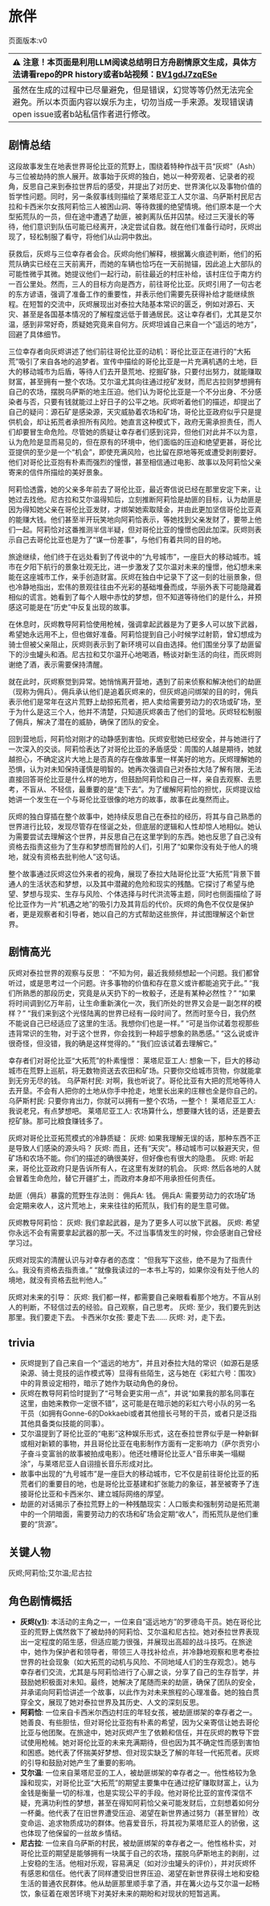 # 旅伴
页面版本:v0
 

| :warning: 注意！本页面是利用LLM阅读总结明日方舟剧情原文生成，具体方法请看repo的PR history或者b站视频：[BV1gdJ7zqESe](https://www.bilibili.com/video/BV1gdJ7zqESe/)         |
|:----------------------------|
| 虽然在生成的过程中已尽量避免，但是错误，幻觉等等仍然无法完全避免。所以本页面内容以娱乐为主，切勿当成一手来源。发现错误请open issue或者b站私信作者进行修改。|



## 剧情总结
这段故事发生在地表世界哥伦比亚的荒野上，围绕着特种作战干员“灰烬”（Ash）与三位被劫持的旅人展开。故事始于灰烬的独白，她以一种旁观者、记录者的视角，反思自己来到泰拉世界后的感受，并提出了对历史、世界演化以及事物价值的哲学性问题。同时，另一条叙事线则描绘了莱塔尼亚工人艾尔温、乌萨斯村民尼古拉和卡西米尔女孩阿莉恰三人被困山洞、等待救援的绝望情境。他们原本是一个大型拓荒队的一员，但在途中遭遇了劫匪，被剥离队伍并囚禁。经过三天漫长的等待，他们意识到队伍可能已经离开，决定尝试自救。就在他们准备行动时，灰烬出现了，轻松制服了看守，将他们从山洞中救出。

获救后，灰烬与三位幸存者会合。灰烬向他们解释，根据篝火痕迹判断，他们的拓荒队确实已经在三天前离开，而她的车辆也恰巧在一天前抛锚，因此追上大部队的可能性微乎其微。她提议他们一起行动，前往最近的村庄补给，该村庄位于南方约一百公里处。然而，三人的目标方向是西方，前往哥伦比亚。灰烬引用了一句古老的东方谚语，强调了准备工作的重要性，并表示他们需要先获得补给才能继续旅程。在短暂的交流中，灰烬展现出对泰拉大陆基本常识的匮乏，例如对源石、天灾、甚至是各国基本情况的了解程度远低于普通居民。这让幸存者们，尤其是艾尔温，感到非常好奇，质疑她究竟来自何方。灰烬坦诚自己来自一个“遥远的地方”，回避了具体细节。

三位幸存者向灰烬讲述了他们前往哥伦比亚的动机：哥伦比亚正在进行的“大拓荒”吸引了来自各地的追梦者。宣传中描绘的哥伦比亚是一片充满机遇的土地，巨大的移动城市为后盾，等待人们去开垦荒地、挖掘矿脉，只要付出努力，就能赚取财富，甚至拥有一整个农场。艾尔温尤其向往通过挖矿发财，而尼古拉则梦想拥有自己的农场，摆脱乌萨斯的地主压迫。他们认为哥伦比亚是一个不分出身、不分感染者与否，只要有钱就能过上好日子的公平之地。灰烬听着他们的描述，却提出了自己的疑问：源石矿是感染源，天灾威胁着农场和矿场，哥伦比亚政府似乎只是提供机会，却让拓荒者承担所有风险。她直言这种模式下，政府无需承担责任，而人们却要冒生命危险。尽管她的质疑让幸存者们感到诧异，但他们对此并不以为意，认为危险是显而易见的，但在原有的环境中，他们面临的压迫和绝望更甚，哥伦比亚提供的至少是一个“机会”，即使充满风险，也比留在原地等死或遭受剥削要好。他们对哥伦比亚抱有朴素而强烈的憧憬，甚至相信通过电影、故事以及阿莉恰父亲寄来的信件所描绘的美好景象。

阿莉恰透露，她的父亲多年前去了哥伦比亚，最近寄信说已经在那里安定下来，让她过去找他。尼古拉和艾尔温得知后，立刻推断阿莉恰是劫匪的目标，认为劫匪是因为得知她父亲在哥伦比亚发财，才绑架她索取赎金，并由此更加坚信哥伦比亚真的能赚大钱。他们甚至半开玩笑地向阿莉恰表示，等她找到父亲发财了，要带上他们一起。阿莉恰对这番推测半信半疑，但对哥伦比亚的憧憬也因此加深。灰烬则表示自己去哥伦比亚也是为了“谋一份差事”，与他们有着共同的目的地。

旅途继续，他们终于在远处看到了传说中的“九号城市”，一座巨大的移动城市。城市在夕阳下航行的景象壮观无比，进一步激发了艾尔温对未来的憧憬，他幻想未来能在这座城市工作，亲手创造财富。灰烬在独白中记录下了这一刻的壮丽景象，但也冷静地指出，宏伟的景观往往由不光彩的基础堆叠而成，华丽外表下可能隐藏着相似的谎言。她看到了每个人眼中赤忱的梦想，但不知道等待他们的是什么，并预感这可能是在“历史”中反复出现的故事。

在休息时，灰烬教导阿莉恰使用枪械，强调拿起武器是为了更多人可以放下武器，希望她永远用不上，但也做好准备。阿莉恰提到自己小时候学过射箭，曾幻想成为骑士但被父亲阻止，灰烬则表示到了新环境可以自由选择。他们围坐分享了劫匪留下的沙虫罐头和酒。尼古拉和艾尔温开心地喝酒，畅谈对新生活的向往，而灰烬则谢绝了酒，表示需要保持清醒。

就在此时，灰烬察觉到异常。她悄悄离开营地，遇到了前来侦察和解决他们的劫匪（现称为佣兵）。佣兵承认他们是追着灰烬来的，但灰烬追问绑架的目的时，佣兵表示他们是常年在这片荒野上劫掠拓荒者，把人卖给需要劳动力的农场或矿场，至于为什么是这三个人，他并不清楚，只知道灰烬袭击了他们的营地。灰烬轻松制服了佣兵，解决了潜在的威胁，确保了团队的安全。

回到营地后，阿莉恰对刚才的动静感到害怕。灰烬安慰她已经安全，并与她进行了一次深入的交谈。阿莉恰表达了对哥伦比亚的矛盾感受：周围的人越是期待，她就越担心，不确定这片大地上是否真的存在像故事里一样美好的地方。灰烬理解她的恐惧，认为对未知保持谨慎是明智的。她再次强调自己对泰拉大陆了解有限，无法直接回答哥伦比亚是什么样的地方，但鼓励阿莉恰和自己一样，亲自去观察、去思考，不盲从、不轻信，最重要的是“走下去”。为了缓解阿莉恰的担忧，灰烬提议给她讲一个发生在一个与哥伦比亚很像的地方的故事，故事在此戛然而止。

灰烬的独白穿插在整个故事中，她持续反思自己在泰拉的经历，将其与自己熟悉的世界进行比较，发现尽管存在怪诞之处，但底层的逻辑和人性却惊人地相似。她认为需要尝试去理解这个世界，并反思自己在这里学到的东西。她也反思了自己没有资格去指责这些为了生存和梦想而冒险的人们，引用了“如果你没有处于他人的境地，就没有资格去批判他人”这句话。

整个故事通过灰烬这位外来者的视角，展现了泰拉大陆哥伦比亚“大拓荒”背景下普通人的生活状态和梦想，以及其中潜藏的危险和现实的残酷。它探讨了希望与绝望、梦想与现实、生存与风险、个体选择与时代洪流等主题，同时也侧面描绘了哥伦比亚作为一片“机遇之地”的吸引力及其背后的代价。灰烬的角色不仅仅是保护者，更是观察者和引导者，她以自己的方式帮助这些旅伴，并试图理解这个新世界。
## 剧情高光
灰烬对泰拉世界的观察与反思：
“不知为何，最近我频频想起一个问题。我们都曾听过，或是思考过一个问题。许多事物的价值和存在意义或许都能追究于此。”
“我们所熟悉的那段历史，究竟是从天扔下的一枚骰子，还是有某种必然性？”
“如果将时间调到亿万年前，让生命重新演化一次，我们所处的世界又会是一副怎样的模样？”
“我们来到这个光怪陆离的世界已经有一段时间了。然而时至今日，我仍然不能说自己已经适应了这里的生活。我想你们也是一样。”
“可是当你试着忽视那些违背常识的生物，对于这个世界，你会找到一种超乎想象的熟悉感。”
“这么说或许很奇怪，但没错，我的确是这样觉得的。”
“我们应该试着去理解它。”

幸存者们对哥伦比亚“大拓荒”的朴素憧憬：
莱塔尼亚工人: 想象一下，巨大的移动城市在荒野上巡航，将无数物资送去农田和矿场。只要你交给城市货物，你就能拿到无穷无尽的钱。
乌萨斯村民: 对啊，我也听说了。哥伦比亚有大把的荒地等待人去开垦。不会有人把你的土地从你手中抢走，地里长出来的庄稼也全是你自己的。
乌萨斯村民: 只要你肯出力，你就可以拥有一整个农场，一整个！
莱塔尼亚工人: 我说老兄，有点梦想吧。
莱塔尼亚工人: 农场算什么，想要赚大钱的话，还是要去挖矿脉。那可比粮食赚钱多了。

灰烬对哥伦比亚拓荒模式的冷静质疑：
灰烬: 如果我理解无误的话，那种东西不正是导致人们感染的源头吗？
灰烬: 而且，还有“天灾”。移动城市可以躲避天灾，但矿场和农场不能。你们的描述的确很美好，但好像也有很大的隐患。
灰烬: 听起来，哥伦比亚政府只是告诉所有人，在这里有发财的机会。
灰烬: 然后各地的人就会冒着生命危险，替它开疆扩土，而政府本身却不用承担任何责任。

劫匪（佣兵）暴露的荒野生存法则：
佣兵A: 钱。
佣兵A: 需要劳动力的农场矿场会定期来收人，这片荒地上，来来往往的拓荒队，我们有的是生意可做。

灰烬教导阿莉恰：
灰烬: 我们拿起武器，是为了更多人可以放下武器。
灰烬: 希望你永远不会有需要拿起武器的那一天。不过当事情发生的时候，你会感谢自己曾经学习过。

灰烬对现实的清醒认识与对幸存者的态度：
“但我写下这些，绝不是为了指责什么。我没有资格去指责谁。”
“就像我读过的一本书上写的，如果你没有处于他人的境地，就没有资格去批判他人。”

灰烬对未来的引导：
灰烬: 我们都一样，都需要自己亲眼看看那个地方。不盲从别人的判断，不轻信过去的经验。自己观察，自己思考。
灰烬: 至少，我们要先到达那里。我们要走下去。
卡西米尔女孩: 要走下去......
灰烬: 对，走下去。
## trivia
*   灰烬提到了自己来自一个“遥远的地方”，并且对泰拉大陆的常识（如源石是感染源、骑士竞技的运作模式等）显得有些陌生，这与她在《彩虹六号：围攻》中的背景设定相符，暗示了她作为联动角色的身份。
*   灰烬在教导阿莉恰时提到了“弓弩会更实用一点”，并说“如果我的那名同事在这里，由她来教你一定很不错”，这可能是在暗示她的彩虹六号小队的另一名干员（如拥有Gonne-6的Dokkaebi或者其他擅长弓弩的干员，或者只是泛指其他具备类似技能的同事）。
*   艾尔温提到了哥伦比亚的“电影”这种娱乐形式，这在泰拉世界似乎是一种新鲜或相对新颖的事物，并且哥伦比亚在电影制作方面有一定影响力（萨尔贡穷小子奋斗变富翁的故事被拍成电影）。他还吐槽哥伦比亚人“音乐审美一塌糊涂”，与莱塔尼亚人自诩擅长音乐形成对比。
*   故事中出现的“九号城市”是一座巨大的移动城市，它不仅是前往哥伦比亚的拓荒者们的重要目的地，也是哥伦比亚基建和扩张能力的象征，甚至被寄予了连接哥伦比亚和卡西米尔、建立城际网络的厚望。
*   劫匪的对话揭示了泰拉荒野上的一种残酷现实：人口贩卖和强制劳动是拓荒潮中的一个阴暗面，需要劳动力的农场和矿场会定期“收人”，而拓荒队是他们重要的“货源”。
## 关键人物
灰烬;阿莉恰;艾尔温;尼古拉
## 角色剧情概括
-   **灰烬([v1](../chars/char_456_ash.md))**: 本活动的主角之一，一位来自“遥远地方”的罗德岛干员。她在哥伦比亚的荒野上偶然救下了被劫持的阿莉恰、艾尔温和尼古拉。她对泰拉世界表现出一定程度的陌生感，但适应能力很强，并展现出高超的战斗技巧。在旅途中，她作为保护者和领导者，带领三人寻找补给点，并冷静地观察和思考泰拉世界的社会现象（如大拓荒的动机与风险、不同地域人们的生存观念）。她与幸存者们交流，尤其是与阿莉恰进行了心扉之谈，分享了自己的生存哲学，并鼓励她积极面对未知。最终，她解决了尾随而来的劫匪，确保了团队的安全，并承诺向阿莉恰讲述一个故事，以此作为对未来旅程的心理准备。她的独白贯穿全文，展现了她对泰拉世界及其历史、人文的深刻反思。
-   **阿莉恰**: 一位来自卡西米尔西边村庄的年轻女孩，被劫匪绑架的幸存者之一。她善良、有些胆怯，但对哥伦比亚抱有朴素的希望，因为父亲寄信让她去哥伦比亚与他团聚。在旅途中，她对灰烬产生了依赖和信任，并在灰烬的教导下尝试使用枪械。她对哥伦比亚的未来充满期待，但也因为其不确定性而感到害怕和困惑。她代表了怀揣美好梦想、但对现实缺乏了解的年轻一代拓荒者。灰烬的引导和鼓励对她产生了重要的影响。
-   **艾尔温**: 一位来自莱塔尼亚的工人，被劫匪绑架的幸存者之一。他性格较为急躁和现实，对哥伦比亚“大拓荒”的期望主要集中在通过挖矿赚取财富上，认为金钱是衡量一切的标准，也是实现公平的手段。他对哥伦比亚的宣传深信不疑，充满功利性的梦想，甚至在得知阿莉恰父亲可能发财后，立刻想着如何分一杯羹。他代表了在旧世界遭受压迫、渴望在新世界通过努力（甚至冒险）改变命运、追求物质成功的群体。他喜爱音乐，将其视为莱塔尼亚人的骄傲，这也体现了他保留的一丝故乡情结。
-   **尼古拉**: 一位来自乌萨斯的村民，被劫匪绑架的幸存者之一。他性格朴实，对哥伦比亚的期望是能够拥有一块属于自己的农场，摆脱乌萨斯地主的剥削，过上安稳的生活。他相对乐观，容易满足（如对沙虫罐头的评价），并对灰烬怀有感恩和信任。他代表了同样遭受旧世界压迫、渴望在新世界获得土地和安稳生活的普通农民群体。他从劫匪那里顺手拿了酒，并在篝火边与艾尔温一起畅饮，象征着在艰苦环境下对美好未来的期盼和对现状的短暂逃离。